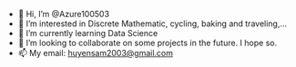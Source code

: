 - 👋 Hi, I’m @Azure100503
- 👀 I’m interested in Discrete Mathematic, cycling, baking and traveling,...
- 🌱 I’m currently learning Data Science
- 💞️ I’m looking to collaborate on some projects in the future. I hope so.
- 📫 My email: huyensam2003@gmail.com

<!---
Azure100503/Azure100503 is a ✨ special ✨ repository because its `README.md` (this file) appears on your GitHub profile.
You can click the Preview link to take a look at your changes.
--->
